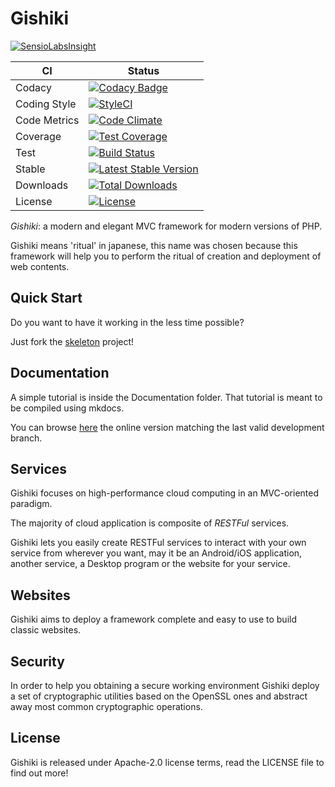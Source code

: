 # Gishiki

[![SensioLabsInsight](https://insight.sensiolabs.com/projects/cfddb152-dca5-4a28-92ec-79f1bf76b973/big.png)](https://insight.sensiolabs.com/projects/cfddb152-dca5-4a28-92ec-79f1bf76b973)

| CI           | Status  |
|--------------|---------|
| Codacy       | [![Codacy Badge](https://api.codacy.com/project/badge/Grade/87f9e5edde4d4708b94306e92842d87c)](https://www.codacy.com/app/NeroReflex/Gishiki?utm_source=github.com&utm_medium=referral&utm_content=NeroReflex/Gishiki&utm_campaign=badger) |
| Coding Style | [![StyleCI](https://styleci.io/repos/43607669/shield?branch=master)](https://styleci.io/repos/43607669) |
| Code Metrics | [![Code Climate](https://codeclimate.com/github/NeroReflex/Gishiki/badges/gpa.svg)](https://codeclimate.com/github/NeroReflex/Gishiki)     |
| Coverage     | [![Test Coverage](https://codeclimate.com/github/NeroReflex/Gishiki/badges/coverage.svg)](https://codeclimate.com/github/NeroReflex/Gishiki/coverage) |
| Test         | [![Build Status](https://travis-ci.org/NeroReflex/Gishiki.svg?branch=master)](https://travis-ci.org/NeroReflex/Gishiki)  |
| Stable       | [![Latest Stable Version](https://poser.pugx.org/neroreflex/gishiki/v/stable)](https://packagist.org/packages/neroreflex/gishiki) |
| Downloads    | [![Total Downloads](https://poser.pugx.org/neroreflex/gishiki/downloads)](https://packagist.org/packages/neroreflex/gishiki) |
| License      | [![License](https://poser.pugx.org/neroreflex/gishiki/license)](https://packagist.org/packages/neroreflex/gishiki) |

_*Gishiki*_: a modern and elegant MVC framework for modern versions of PHP.

Gishiki means 'ritual' in japanese, this name was chosen because this framework
will help you to perform the ritual of creation and deployment of web contents.


## Quick Start

Do you want to have it working in the less time possible?

Just fork the [skeleton](https://github.com/NeroReflex/Gishiki-Skeleton) project!


## Documentation

A simple tutorial is inside the Documentation folder.
That tutorial is meant to be compiled using mkdocs.

You can browse [here](http://neroreflex.github.io/Gishiki) the online 
version matching the last valid development branch.


## Services

Gishiki focuses on high-performance cloud computing in an MVC-oriented paradigm.

The majority of cloud application is composite of *RESTFul*  services.

Gishiki lets you easily create RESTFul services to interact with your
own service from wherever you want, may it be an Android/iOS application,
another service, a Desktop program or the website for your service.


## Websites

Gishiki aims to deploy a framework complete and easy to use to build classic websites.


## Security

In order to help you obtaining a secure working environment Gishiki deploy a set of
cryptographic utilities based on the OpenSSL ones and abstract away most
common cryptographic operations.


## License

Gishiki is released under Apache-2.0 license terms,
read the LICENSE file to find out more!
